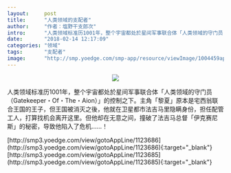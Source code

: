 ```yaml
---
layout:     post
title:      "人类领域的支配者"
author:     "作者：塩野干支郎次"
intro:      "人类领域标准历1001年，整个宇宙都处於星间军事联合体「人类领域的守门员（Gatekeeper・Of・The・Aion）」的控制之下。主角「黎夏」原本是宅西翁联合王国的王子，但王国被消灭之後，他就在卫星都市法吉马里隐瞒身份，担任配管工人，打算找机会离开这里。但他却在无意之间，撞破了法吉马总督「伊克赛尼斯」的秘密，导致他陷入了危机……！"
date:       "2018-02-14 12:17:09"
categories: "领域"
tags:       "支配者"
image:      "http://smp.yoedge.com/smp-app/resource/viewImage/1004459appline.png"
---
```

<div style="text-align: center">
<p><img src="http://smp.yoedge.com/smp-app/resource/viewImage/1004459appline.png"/></p>
</div>
<p class="post-meta">
<span>人类领域标准历1001年，整个宇宙都处於星间军事联合体「人类领域的守门员（Gatekeeper・Of・The・Aion）」的控制之下。主角「黎夏」原本是宅西翁联合王国的王子，但王国被消灭之後，他就在卫星都市法吉马里隐瞒身份，担任配管工人，打算找机会离开这里。但他却在无意之间，撞破了法吉马总督「伊克赛尼斯」的秘密，导致他陷入了危机……！</span>
</p>
[http://smp3.yoedge.com/view/gotoAppLine/1123686](http://smp3.yoedge.com/view/gotoAppLine/1123686){:target="_blank"}
[http://smp3.yoedge.com/view/gotoAppLine/1123685](http://smp3.yoedge.com/view/gotoAppLine/1123685){:target="_blank"}


